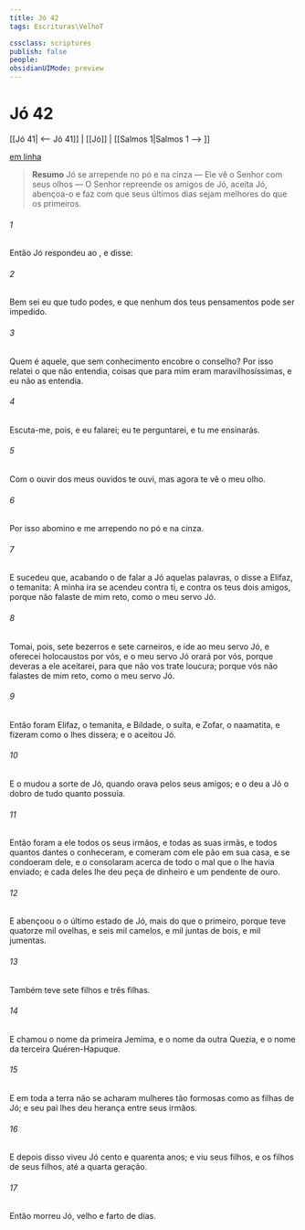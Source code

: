 ```yaml
---
title: Jó 42
tags: Escrituras\VelhoT

cssclass: scriptures
publish: false
people:
obsidianUIMode: preview
---
```


# Jó 42
[[Jó 41| <-- Jó 41]] | [[Jó]] | [[Salmos 1|Salmos 1 --> ]]

[em linha](https://churchofjesuschrist.org/study/scriptures/ot/job/42?lang=por)

> __Resumo__
Jó se arrepende no pó e na cinza — Ele vê o Senhor com seus olhos — O Senhor repreende os amigos de Jó, aceita Jó, abençoa-o e faz com que seus últimos dias sejam melhores do que os primeiros.

###### 1 
Então Jó respondeu ao , e disse:

###### 2 
Bem sei eu que tudo podes, e que nenhum dos teus pensamentos pode ser impedido.

###### 3 
Quem é aquele,  que sem conhecimento encobre o conselho? Por isso relatei o que não entendia, coisas que para mim eram maravilhosíssimas, e eu não as entendia.

###### 4 
Escuta-me, pois, e eu falarei; eu te perguntarei, e tu me ensinarás.

###### 5 
Com o ouvir dos meus ouvidos te ouvi, mas agora te vê o meu olho.

###### 6 
Por isso  abomino e me arrependo no pó e na cinza.

###### 7 
E sucedeu que, acabando o  de falar a Jó aquelas palavras, o  disse a Elifaz, o temanita: A minha ira se acendeu contra ti, e contra os teus dois amigos, porque não falaste de mim  reto, como o meu servo Jó.

###### 8 
Tomai, pois, sete bezerros e sete carneiros, e ide ao meu servo Jó, e oferecei holocaustos por vós, e o meu servo Jó orará por vós, porque deveras a ele aceitarei, para que não vos trate  loucura; porque vós não falastes de mim  reto, como o meu servo Jó.

###### 9 
Então foram Elifaz, o temanita, e Bildade, o suíta, e Zofar, o naamatita, e fizeram como o  lhes dissera; e o  aceitou Jó.

###### 10 
E o  mudou a sorte de Jó, quando orava pelos seus amigos; e o  deu a Jó o dobro de tudo quanto  possuía.

###### 11 
Então foram a ele todos os seus irmãos, e todas as suas irmãs, e todos quantos dantes o conheceram, e comeram com ele pão em sua casa, e se condoeram dele, e o consolaram acerca de todo o mal que o  lhe havia enviado; e cada  deles lhe deu  peça de dinheiro e um pendente de ouro.

###### 12 
E  abençoou o  o último estado de Jó, mais do que o primeiro, porque teve quatorze mil ovelhas, e seis mil camelos, e mil juntas de bois, e mil jumentas.

###### 13 
Também teve sete filhos e três filhas.

###### 14 
E chamou o nome da primeira Jemima, e o nome da outra Quezia, e o nome da terceira Quéren-Hapuque.

###### 15 
E em toda a terra não se acharam mulheres tão formosas como as filhas de Jó; e seu pai lhes deu herança entre seus irmãos.

###### 16 
E depois disso viveu Jó cento e quarenta anos; e viu seus filhos, e os filhos de seus filhos, até a quarta geração.

###### 17 
Então morreu Jó, velho e farto de dias.

